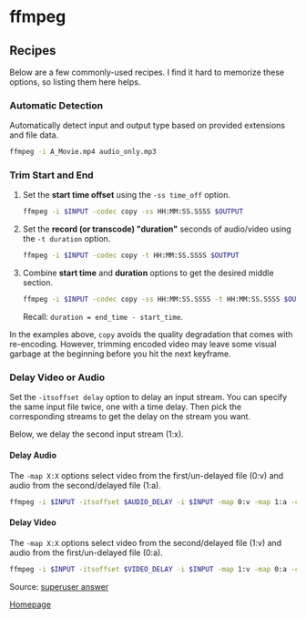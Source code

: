 # ffmpeg

## Recipes
Below are a few commonly-used recipes.  I find it hard to memorize these options, so listing them here helps.

### Automatic Detection
Automatically detect input and output type based on provided extensions and file data.
```sh
ffmpeg -i A_Movie.mp4 audio_only.mp3
```

### Trim Start and End
1. Set the __start time offset__ using the `-ss time_off` option.
    ```sh
    ffmpeg -i $INPUT -codec copy -ss HH:MM:SS.SSSS $OUTPUT
    ```
1. Set the __record (or transcode) "duration"__ seconds of audio/video using the `-t duration` option.
    ```sh
    ffmpeg -i $INPUT -codec copy -t HH:MM:SS.SSSS $OUTPUT
    ```
1. Combine __start time__ and __duration__ options to get the desired middle section.
    ```sh
    ffmpeg -i $INPUT -codec copy -ss HH:MM:SS.SSSS -t HH:MM:SS.SSSS $OUTPUT
    ```
    Recall: `duration = end_time - start_time`.

In the examples above, `copy` avoids the quality degradation that comes with re-encoding. However, trimming encoded video may leave some visual garbage at the beginning before you hit the next keyframe.

### Delay Video or Audio
Set the `-itsoffset delay` option to delay an input stream.
You can specify the same input file twice, one with a time delay. Then pick the corresponding streams to get the delay on the stream you want.

Below, we delay the second input stream (1:x).

#### Delay Audio
The `-map X:X` options select video from the first/un-delayed file (0:v) and audio from the second/delayed file (1:a).
```sh
ffmpeg -i $INPUT -itsoffset $AUDIO_DELAY -i $INPUT -map 0:v -map 1:a -codec copy $OUTPUT
```

#### Delay Video
The `-map X:X` options select video from the second/delayed file (1:v) and audio from the first/un-delayed file (0:a).
```sh
ffmpeg -i $INPUT -itsoffset $VIDEO_DELAY -i $INPUT -map 1:v -map 0:a -codec copy $OUTPUT
```

Source: [superuser answer](https://superuser.com/a/983153/1131203)


<!--
## Next Steps [OR] Related

* INTRODUCE [CONTENT](../PATH_TO/FILE.md)
-->

[Homepage](../README.md)

